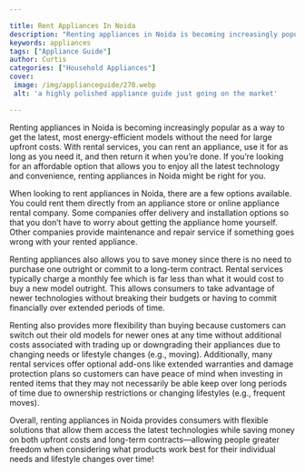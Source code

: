 ```yaml
---

title: Rent Appliances In Noida
description: "Renting appliances in Noida is becoming increasingly popular as a way to get the latest, most energy-efficient models without the ...find out now"
keywords: appliances
tags: ["Appliance Guide"]
author: Curtis
categories: ["Household Appliances"]
cover: 
 image: /img/applianceguide/270.webp
 alt: 'a highly polished appliance guide just going on the market'

---
```


Renting appliances in Noida is becoming increasingly popular as a way to get the latest, most energy-efficient models without the need for large upfront costs. With rental services, you can rent an appliance, use it for as long as you need it, and then return it when you’re done. If you’re looking for an affordable option that allows you to enjoy all the latest technology and convenience, renting appliances in Noida might be right for you. 

When looking to rent appliances in Noida, there are a few options available. You could rent them directly from an appliance store or online appliance rental company. Some companies offer delivery and installation options so that you don’t have to worry about getting the appliance home yourself. Other companies provide maintenance and repair service if something goes wrong with your rented appliance. 

Renting appliances also allows you to save money since there is no need to purchase one outright or commit to a long-term contract. Rental services typically charge a monthly fee which is far less than what it would cost to buy a new model outright. This allows consumers to take advantage of newer technologies without breaking their budgets or having to commit financially over extended periods of time. 

Renting also provides more flexibility than buying because customers can switch out their old models for newer ones at any time without additional costs associated with trading up or downgrading their appliances due to changing needs or lifestyle changes (e.g., moving). Additionally, many rental services offer optional add-ons like extended warranties and damage protection plans so customers can have peace of mind when investing in rented items that they may not necessarily be able keep over long periods of time due to ownership restrictions or changing lifestyles (e.g., frequent moves). 

Overall, renting appliances in Noida provides consumers with flexible solutions that allow them access the latest technologies while saving money on both upfront costs and long-term contracts—allowing people greater freedom when considering what products work best for their individual needs and lifestyle changes over time!
